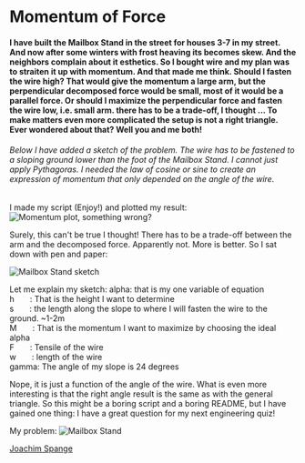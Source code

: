 # Momentum of Force #
#### I have built the Mailbox Stand in the street for houses 3-7 in my street. And now after some winters with frost heaving its becomes skew. And the neighbors complain about it esthetics. So I bought wire and my plan was to straiten it up with momentum. And that made me think. Should I fasten the wire high? That would give the momentum a large arm, but the perpendicular decomposed force would be small, most of it would be a parallel force. Or should I maximize the perpendicular force and fasten the wire low, i.e. small arm. there has to be a trade-off, I thought ... To make matters even more complicated the setup is not a right triangle. Ever wondered about that? Well you and me both! ####
###### Below I have added a sketch of the problem. The wire has to be fastened to a sloping ground lower than the foot of the Mailbox Stand. I cannot just apply Pythagoras. I needed the law of cosine or sine to create an expression of momentum that only depended on the angle of the wire. ######

I made my script (Enjoy!) and plotted my result:
![](Images/plot.png "Momentum plot, something wrong?")

Surely, this can't be true I thought! There has to be a trade-off between the arm and the decomposed force. Apparently not. More is better. So I sat down with pen and paper:

![](Images/drawing.JPG "Mailbox Stand sketch")

Let me explain my sketch:
alpha: that is my one variable of equation<br />
h &nbsp; &nbsp; &nbsp; : That is the height I want to determine<br />
s &nbsp; &nbsp; &nbsp; : the length along the slope to where I will fasten the wire to the ground. ~1-2m<br />
M &nbsp; &nbsp; &nbsp; : That is the momentum I want to maximize by choosing the ideal alpha<br />
F &nbsp; &nbsp; &nbsp; : Tensile of the wire<br />
w &nbsp; &nbsp; &nbsp; : length of the wire<br />
gamma: The angle of my slope is 24 degrees<br />

Nope, it is just a function of the angle of the wire.
What is even more interesting is that the right angle result is the same as with the general triangle.
So this might be a boring script and a boring README, but I have gained one thing:
I have a great question for my next engineering quiz!

My problem:
![](Images/postkassestativ.JPG "Mailbox Stand")

[Joachim Spange](https://www.linkedin.com/in/joachimspange/)